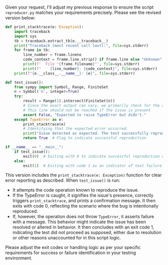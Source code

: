 Given your request, I'll adjust my previous response to ensure the script `reproducer.py` matches your requirements precisely. Please see the revised version below:

```python
def print_stacktrace(e: Exception):
    import traceback
    import sys
    tb = traceback.extract_tb(e.__traceback__)
    print("Traceback (most recent call last):", file=sys.stderr)
    for frame in tb:
        line_number = frame.lineno
        code_context = frame.line.strip() if frame.line else "Unknown"
        print(f'  File "{frame.filename}"', file=sys.stderr)
        print(f"    {line_number}: {code_context}", file=sys.stderr)
    print(f"{e.__class__.__name__}: {e}", file=sys.stderr)

def test_issue():
    from sympy import Symbol, Range, FiniteSet
    n = Symbol('n', integer=True)
    try:
        result = Range(1).intersect(FiniteSet(n))
        # Since the exact output can vary, we primarily check for the absence of TypeError
        # This line should not be reached if the issue is present
        assert False, "Expected to raise TypeError but didn't."
    except TypeError as e:
        print_stacktrace(e)
        # Identifying that the expected error occurred.
        print("Issue detected as expected. The test successfully reproduced the problem.")
        return True  # Flag to indicate successful reproduction

if __name__ == "__main__":
    if test_issue():
        exit(0)  # Exiting with 0 to indicate successful reproduction of the issue
    else:
        exit(1)  # Exiting with code 1 as an indicator of test failure or issue resolution
```

This version includes the `print_stacktrace(e: Exception)` function for clear error reporting as described. When `test_issue()` is run:

- It attempts the code operation known to reproduce the issue.
- If the TypeError is caught, it signifies the issue's presence, correctly triggers `print_stacktrace`, and prints a confirmation message. It then exits with code 0, reflecting the scenario where the bug is intentionally reproduced.
- If, however, the operation does not throw `TypeError`, it asserts failure with a message. This behavior might indicate the issue has been resolved or altered in behavior. It then concludes with an exit code 1, indicating the test did not proceed as supposed, either due to resolution or other reasons unaccounted for in this script logic.

Please adjust the exit codes or handling logic as per your specific requirements for success or failure identification in your testing environment.